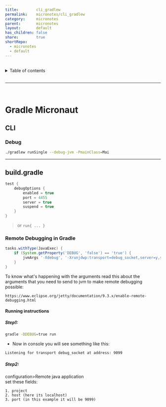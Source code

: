 ```yaml
---  
title:        cli_gradlew    
permalink:    micronotes/cli_gradlew    
category:     micronotes    
parent:       micronotes    
layout:       default    
has_children: false    
share:        true    
shortRepo:    
  - micronotes    
  - default    
---  
```

    
    
<br/>    
    
<details markdown="block">    
<summary>    
Table of contents    
</summary>    
{: .text-delta }    
1. TOC    
{:toc}    
</details>    
    
<br/>    
    
***    
    
<br/>    
    
# Gradle Micronaut    
    
## CLI    
    
### Debug    
    
```bash    
./gradlew runSingle --debug-jvm -PmainClass=Mai    
```    
    
----  
    
## build.gradle    
    
```groovy    
test {    
    debugOptions {    
        enabled = true    
        port = 4455    
        server = true    
        suspend = true    
    }    
}    
```    
    
> or ```run{ ... }```    
    
### Remote Debugging in Gradle    
    
```groovy    
tasks.withType(JavaExec) {    
    if (System.getProperty('DEBUG', 'false') == 'true') {    
        jvmArgs '-Xdebug', '-Xrunjdwp:transport=debug_socket,server=y,suspend=y,address=9099'    
    }    
}    
```    
    
To know what's happening with the arguments read this about the arguments that you need to send to jvm to make remote debugging possible:    
    
```    
https://www.eclipse.org/jetty/documentation/9.3.x/enable-remote-debugging.html    
```    
    
#### Running instructions    
    
##### Step1:    
    
```bash    
gradle -DDEBUG=true run    
```    
    
- Now in console you will see something like this:    
    
```bash    
Listening for transport debug_socket at address: 9099    
```    
    
##### Step2:    
    
configuration>Remote java application    
set these fields:    
    
	1. project    
	2. host (here its localhost)    
	3. port (in this example it will be 9099)